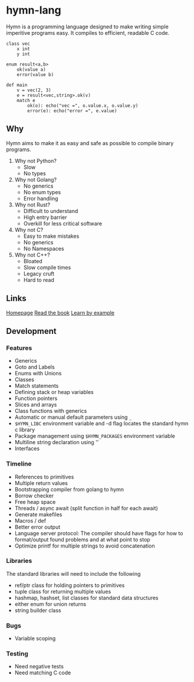 # hymn-lang
Hymn is a programming language designed to make writing simple imperitive programs easy.
It compiles to efficient, readable C code.

```
class vec
    x int
    y int

enum result<a,b>
    ok(value a)
    error(value b)

def main   
    v = vec(2, 3)
    e = result<vec,string>.ok(v)
    match e
        ok(o): echo("vec =", o.value.x, o.value.y)
        error(e): echo("error =", e.value)
```

## Why

Hymn aims to make it as easy and safe as possible to compile binary programs.

1. Why not Python?
   - Slow
   - No types 
2. Why not Golang?
   - No generics
   - No enum types
   - Error handling
3. Why not Rust?
   - Difficult to understand
   - High entry barrier
   - Overkill for less critical software
4. Why not C?
   - Easy to make mistakes
   - No generics
   - No Namespaces
5. Why not C++?
   - Bloated
   - Slow compile times
   - Legacy cruft
   - Hard to read

## Links 
[Homepage](https://hymn-lang.org)
[Read the book](https://hymn-lang.org/site/book/index.html)
[Learn by example](https://hymn-lang.org/site/learn-by-example/index.html)

## Development

### Features
* Generics
* Goto and Labels
* Enums with Unions
* Classes
* Match statements
* Defining stack or heap variables
* Function pointers
* Slices and arrays
* Class functions with generics
* Automatic or manual default parameters using `_`
* `$HYMN_LIBC` environment variable and -d flag locates the standard hymn c library
* Package management using `$HYMN_PACKAGES` environment variable
* Multiline string declaration using '\'
* Interfaces

### Timeline
* References to primitives
* Multiple return values
* Bootstrapping compiler from golang to hymn
* Borrow checker
* Free heap space
* Threads / async await (split function in half for each await)
* Generate makefiles
* Macros / def
* Better error output
* Language server protocol: The compiler should have flags for how to format/output found problems and at what point to stop
* Optimize printf for multiple strings to avoid concatenation

### Libraries
The standard libraries will need to include the following
* ref/ptr class for holding pointers to primitives
* tuple class for returning multiple values
* hashmap, hashset, list classes for standard data structures
* either enum for union returns
* string builder class

### Bugs
* Variable scoping

### Testing
* Need negative tests
* Need matching C code
